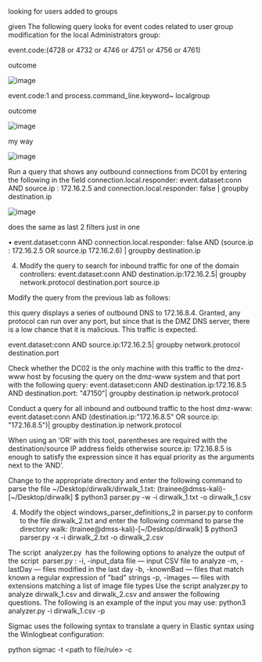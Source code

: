 looking for users added to  groups

given
The following query looks for event codes related to user group modification for the local Administrators group:

event.code:(4728 or 4732 or 4746 or 4751 or 4756 or 4761)

outcome

![image](https://github.com/user-attachments/assets/3257e023-6767-42f2-a03e-a66e62db9c77)


event.code:1 and process.command_line.keyword~ localgroup

outcome

![image](https://github.com/user-attachments/assets/8399310b-71e9-4b30-8501-ad3f23a1375d)


my way

![image](https://github.com/user-attachments/assets/c6f2a16d-ba04-418e-993f-b6ca2739d91f)





Run a query that shows any outbound connections from DC01 by entering the following in the field connection.local.responder:
event.dataset:conn AND source.ip : 172.16.2.5 and connection.local.responder: false | groupby destination.ip

![image](https://github.com/user-attachments/assets/fac34e8c-7f9f-42f7-b386-0bed4063b938)

does the same as last 2 filters just in one

• event.dataset:conn AND connection.local.responder: false AND (source.ip : 172.16.2.5 OR source.ip 172.16.2.6) | groupby destination.ip


4. Modify the query to search for inbound traffic for one of the domain controllers:
event.dataset:conn AND destination.ip:172.16.2.5| groupby network.protocol destination.port source.ip


 Modify the query from the previous lab as follows: 

  this query displays a series of outbound DNS to 172.16.8.4. Granted, any protocol can run over any port, but since that is the DMZ DNS server, there is a low chance that it is malicious. This traffic is expected.
  
event.dataset:conn AND source.ip:172.16.2.5| groupby network.protocol destination.port

Check whether the DC02 is the only machine with this traffic to the dmz-www host by focusing the query on the dmz-www system and that port with the following query:
event.dataset:conn AND destination.ip:172.16.8.5 AND destination.port: "47150"| groupby destination.ip network.protocol

Conduct a query for all inbound and outbound traffic to the host dmz-www: 
event.dataset:conn AND (destination.ip:"172.16.8.5" OR source.ip: "172.16.8.5")| groupby destination.ip network.protocol



When using an ‘OR’ with this tool, parentheses are required with the destination/source IP address fields otherwise source.ip: 172.16.8.5 is enough to satisfy the expression since it has equal priority as the arguments next to the ‘AND’.


 Change to the appropriate directory and enter the following command to parse the file ~/Desktop/dirwalk/dirwalk_1.txt:
(trainee@dmss-kali)-[~/Desktop/dirwalk] $ python3 parser.py -w -i dirwalk_1.txt -o dirwalk_1.csv



4. Modify the object windows_parser_definitions_2 in parser.py to conform to the file dirwalk_2.txt and enter the following command to parse the directory walk:
(trainee@dmss-kali)-[~/Desktop/dirwalk] $ python3 parser.py -x -i dirwalk_2.txt -o dirwalk_2.csv



The script  analyzer.py  has the following options to analyze the output of the script  parser.py :
-i, -input_data file — input CSV file to analyze
-m, -lastDay — files modified in the last day
-b, -knownBad — files that match known a regular expression of "bad" strings
-p, -images — files with extensions matching a list of image file types
Use the script analyzer.py to analyze dirwalk_1.csv and dirwalk_2.csv and answer the following questions. The following is an example of the input you may use:
python3 analyzer.py -i dirwalk_1.csv -p




Sigmac uses the following syntax to translate a query in Elastic syntax using the Winlogbeat configuration:

python sigmac -t <language> <path to file/rule> -c <configuration>
















